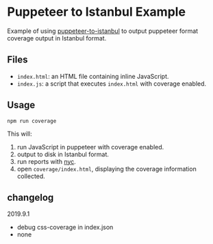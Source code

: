 # Puppeteer to Istanbul Example

Example of using [puppeteer-to-istanbul](https://github.com/istanbuljs/puppeteer-to-istanbul)
to output puppeteer format coverage output in Istanbul format.

## Files

* `index.html`: an HTML file containing inline JavaScript.
* `index.js`: a script that executes `index.html` with coverage enabled.

## Usage

`npm run coverage`

This will:

1. run JavaScript in puppeteer with coverage enabled.
2. output to disk in Istanbul format.
3. run reports with [nyc](https://github.com/istanbuljs/nyc).
4. open `coverage/index.html`, displaying the coverage information collected.

## changelog
2019.9.1
- debug css-coverage in index.json
- none
